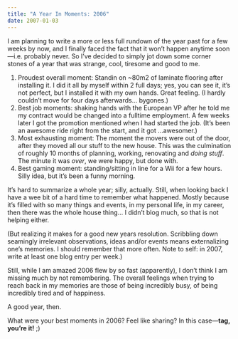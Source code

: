 ```yaml
---
title: "A Year In Moments: 2006"
date: 2007-01-03
---
```


I am planning to write a more or less full rundown of the year past for a few weeks by now, and I finally faced the fact that it won’t happen anytime soon—i.e. probably never. So I’ve decided to simply jot down some corner stones of a year that was strange, cool, tiresome and good to me.

1. Proudest overall moment: Standin on ~80m2 of laminate flooring after installing it. I did it all by myself within 2 full days; yes, you can see it, it’s not perfect, but I installed it with my own hands. Great feeling. (I hardly couldn’t move for four days afterwards… bygones.)
2. Best job moments: shaking hands with the European VP after he told me my contract would be changed into a fulltime employment. A few weeks later I got the promotion mentioned when I had started the job. (It’s been an awesome ride right from the start, and it got …awesomer.)
3. Most exhausting moment: The moment the movers were out of the door, after they moved all our stuff to the new house. This was the culmination of roughly 10 months of planning, working, renovating and _doing stuff_. The minute it was _over_, we were happy, but done with.
4. Best gaming moment: standing/sitting in line for a Wii for a few hours. Silly idea, but it’s been a funny morning.

It’s hard to summarize a whole year; silly, actually. Still, when looking back I have a wee bit of a hard time to remember what happened. Mostly because it’s filled with so many things and events, in my personal life, in my career, then there was the whole house thing… I didn’t blog much, so that is not helping either.

(But realizing it makes for a good new years resolution. Scribbling down seamingly irrelevant observations, ideas and/or events means externalizing one’s memories. I should remember that more often. Note to self: in 2007,
write at least one blog entry per week.)

Still, while I am amazed 2006 flew by so fast (apparently), I don’t think I am missing much by not remembering. The overall feelings when trying to reach back in my memories are those of being incredibly busy, of being incredibly tired and of happiness.

A good year, then.

What were your best moments in 2006? Feel like sharing? In this case—**tag,
you’re it!** ;)

